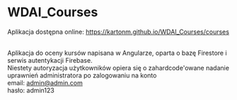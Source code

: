 # WDAI_Courses
Aplikacja dostępna online: https://kartonm.github.io/WDAI_Courses/courses<br/><br/>

Aplikacja do oceny kursów napisana w Angularze, oparta o bazę Firestore i serwis autentykacji Firebase.<br/>
Niestety autoryzacja użytkowników opiera się o zahardcode'owane nadanie uprawnień administratora po zalogowaniu na konto<br/>
email: admin@admin.com<br/>
hasło: admin123<br/>
